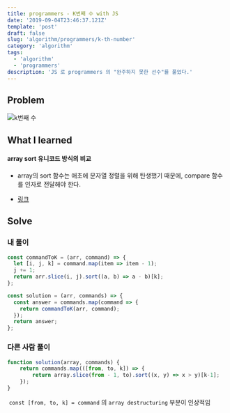 ```yaml
---
title: programmers - K번째 수 with JS
date: '2019-09-04T23:46:37.121Z'
template: 'post'
draft: false
slug: 'algorithm/programmers/k-th-number'
category: 'algorithm'
tags:
  - 'algorithm'
  - 'programmers'
description: 'JS 로 programmers 의 "완주하지 못한 선수"를 풀었다.'
---
```


## Problem

![k번째 수](https://user-images.githubusercontent.com/35516239/64502384-e19af380-d300-11e9-9f4d-f93f0b855484.png)

## What I learned

#### array sort 유니코드 방식의 비교

- array의 sort 함수는 애초에 문자열 정렬을 위해 탄생했기 때문에, compare 함수를 인자로 전달해야 한다. 

- [ 링크](https://ohgyun.com/790)

## Solve

### 내 풀이 

```js
const commandToK = (arr, command) => {
  let [i, j, k] = command.map(item => item - 1);
  j += 1;
  return arr.slice(i, j).sort((a, b) => a - b)[k];
};

const solution = (arr, commands) => {
  const answer = commands.map(command => {
    return commandToK(arr, command);
  });
  return answer;
};

```

### 다른 사람 풀이 

```js
function solution(array, commands) {
    return commands.map(([from, to, k]) => {
        return array.slice(from - 1, to).sort((x, y) => x > y)[k-1];
    });
} 
```

 `const [from, to, k] = command` 의 `array destructuring` 부분이 인상적임 

